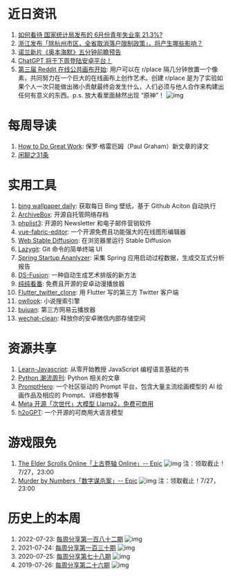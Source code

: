 # 近日资讯

1. [如何看待 国家统计局发布的 6月份青年失业率 21.3%?](https://www.zhihu.com/question/612493597)
2. [浙江发布「除杭州市区，全省取消落户限制政策」，将产生哪些影响？](https://www.zhihu.com/question/612533198)
3. [诺兰新片《奥本海默》五分钟前瞻预告](https://www.bilibili.com/video/BV1d8411D7wi)
4. [ChatGPT 将于下周登陆安卓平台！](http://www.itbear.com.cn/html/2023-07/465689.html)
5. [第三届 Reddit 在线公共画布开始](https://www.reddit.com/r/place/): 用户可以在 r/place 隔几分钟放置一个像素，共同努力在一个巨大的在线画布上创作艺术。创建 r/place 是为了实验如果个人一次只能做出微小贡献最终会发生什么，人们必须与他人合作来构建出任何有意义的东西。p.s. 放大看里面赫然出现 “原神”！
![img](http://mmbiz.qpic.cn/sz_mmbiz_png/pDARXZuibAKRiauYmroCbDzcFgTU3Xrln3hG6alHrk8cDw88eWAicy57KLOEqvpEfNAwMibZq4zNzVjDiauWUorgVVw/640?wx_fmt=png)

# 每周导读

1. [How to Do Great Work](https://youzhiyouxing.cn/materials/1483): 保罗·格雷厄姆（Paul Graham）新文章的译文
2. [闲聊之31条](https://mp.weixin.qq.com/s/Xg_moFC5XPvFUASo7H16RQ)

# 实用工具

1. [bing wallpaper daily](https://github.com/ireflux/bing-wallpaper-daily): 获取每日 Bing 壁纸，基于 Github Aciton 自动执行
2. [ArchiveBox](https://github.com/ArchiveBox/ArchiveBox): 开源自托管网络存档
3. [phplist3](https://github.com/phpList/phplist3): 开源的 Newsletter 和电子邮件营销软件
4. [vue-fabric-editor](https://github.com/nihaojob/vue-fabric-editor): 一个开源免费且功能强大的在线图形编辑器
5. [Web Stable Diffusion](https://github.com/mlc-ai/web-stable-diffusion): 在浏览器里运行 Stable Diffusion
6. [Lazygit](https://github.com/jesseduffield/lazygit): Git 命令的简单终端 UI
7. [Spring Startup Ananlyzer](https://github.com/linyimin0812/spring-startup-analyzer): 采集 Spring 应用启动过程数据，生成交互式分析报告
8. [DS-Fusion](https://github.com/tmaham/DS-Fusion): 一种自动生成艺术排版的新方法
9. [纯纯看番](https://github.com/easybangumiorg/easybangumi): 免费且开源的安卓动漫播放器
10. [Flutter_twitter_clone](https://github.com/TheAlphamerc/flutter_twitter_clone): 用 Flutter 写的第三方 Twitter 客户端
11. [owllook](https://github.com/howie6879/owllook): 小说搜索引擎
12. [bujuan](https://github.com/2697a/bujuan): 第三方网易云播放器
13. [wechat-clean](https://github.com/ellermister/wechat-clean): 释放你的安卓微信内部存储空间

# 资源共享

1. [Learn-Javascript](https://github.com/sumn2u/learn-javascript): 从零开始教授 JavaScript 编程语言基础的书
2. [Python 潮流周刊](https://github.com/chinesehuazhou/python-weekly): Python 相关的文章
3. [PromptHero](https://prompthero.com/): 一个社区驱动的 Prompt 平台，包含大量主流绘画模型的 AI 绘画作品及相应的 Prompt、详细参数等
4. [Meta 开源「次世代」大模型 Llama2，免费可商用](https://huggingface.co/spaces/ysharma/Explore_llamav2_with_TGI)
5. [h2oGPT](https://github.com/h2oai/h2ogpt): 一个开源的可商用大语言模型

# 游戏限免

1. [The Elder Scrolls Online「上古卷轴 Online」-- Epic](https://store.epicgames.com/p/the-elder-scrolls-online)
![img](http://mmbiz.qpic.cn/sz_mmbiz_png/pDARXZuibAKRiauYmroCbDzcFgTU3Xrln3699qZPCDh8kryP2nG2jc3xch9zpnDIj11QIHRX2pthwmYFFhru403g/640?wx_fmt=png)
注：领取截止！7/27，23:00
2. [Murder by Numbers「数字谋杀案」-- Epic](https://store.epicgames.com/p/murder-by-numbers)
![img](https://mmbiz.qpic.cn/sz_mmbiz_jpg/pDARXZuibAKRiauYmroCbDzcFgTU3Xrln3Q54hEA3GRogDMzFP4exO2miaEJVvYTWQN0o9HHhE9YDjxoGzTMdx7hQ/640?wx_fmt=jpeg)
注：领取截止！7/27，23:00

# 历史上的本周

1. 2022-07-23: [每周分享第一百八十二期](https://mp.weixin.qq.com/s/jLLeZF0C7yfzUyrUNjaHkQ)
![img](https://mmbiz.qpic.cn/sz_mmbiz_png/pDARXZuibAKSoFr6ayU3rKLCuy77lHkNOuIWkmFGod2vKZhibDPiaFYqSsVlFeL2tF7YZibHP54oY6j0UPuv8dy93Q/640?wx_fmt=png&wxfrom=5&wx_lazy=1&wx_co=1)
2. 2021-07-24: [每周分享第一百三十期](https://mp.weixin.qq.com/s/gkcoJ93Ee7a7w-iZfxshVw)
![img](https://mmbiz.qpic.cn/sz_mmbiz_jpg/pDARXZuibAKQBuMAr1f882N75gCdBshoZmQ4DmHcAdhDaic0SJq1IdibllvOBvSibztLqhZsj0wAzLvkbQMwAj6U1A/640?wx_fmt=jpeg&wxfrom=5&wx_lazy=1&wx_co=1)
3. 2020-07-25: [每周分享第七十八期](https://mp.weixin.qq.com/s/BJXxf44hkY3PHLiiCzzV-w)
![img](https://mmbiz.qpic.cn/sz_mmbiz_png/pDARXZuibAKQhicbicbPoiaqCs1MEu0qAicau5r82ib3sXj9XksKSAgtnadec06KXMCg0accEdwAjicYa7jr37lsbJeTA/640?wx_fmt=png&wxfrom=5&wx_lazy=1&wx_co=1)
4. 2019-07-26: [每周分享第二十六期](https://mp.weixin.qq.com/s/J9Bni5AlvCyatUMTpj121Q)
![img](https://mmbiz.qpic.cn/mmbiz_jpg/pDARXZuibAKQ4beYialnGOBEYFJqg9E8tgjcDDa25SPmAe7JicLLSp2OvqRWpFn2ZiaXGz6K1pEkdianROA8Qf9obdg/640?wx_fmt=jpeg&wxfrom=5&wx_lazy=1&wx_co=1)
